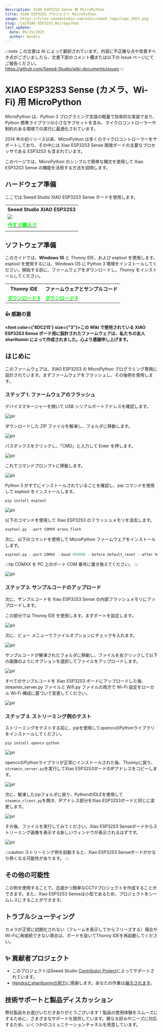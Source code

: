 ```yaml
---
description: XIAO ESP32S3 Sense 用 MicroPython
title: XIAO ESP32S3 プロジェクト MicroPython
image: https://files.seeedstudio.com/wiki/seeed_logo/logo_2023.png
slug: /ja/XIAO_ESP32S3_Micropython
last_update:
  date: 05/15/2025
  author: Hendra
---
```

:::note
この文書は AI によって翻訳されています。内容に不正確な点や改善すべき点がございましたら、文書下部のコメント欄または以下の Issue ページにてご報告ください。  
https://github.com/Seeed-Studio/wiki-documents/issues
:::

# XIAO ESP32S3 Sense (カメラ、Wi-Fi) 用 MicroPython

MicroPython は、Python 3 プログラミング言語の軽量で効率的な実装であり、Python 標準ライブラリの小さなサブセットを含み、マイクロコントローラーや制約のある環境での実行に最適化されています。

2014 年の初リリース以来、MicroPython は多くのマイクロコントローラーをサポートしており、その中には Xiao ESP32S3 Sense 開発ボードの主要なプロセッサである ESP32S3 も含まれています。

このページでは、MicroPython のシンプルで簡単な構文を使用して Xiao ESP32S3 Sense の機能を活用する方法を説明します。

## ハードウェア準備

ここでは Seeed Studio XIAO ESP32S3 Sense ボードを使用します。

<div class="table-center">
  <table align="center">
    <tr>
        <th>Seeed Studio XIAO ESP32S3</th>
    </tr>
    <tr>
        <td><div style={{textAlign:'center'}}><img src="https://files.seeedstudio.com/wiki/SeeedStudio-XIAO-ESP32S3/img/xiaoesp32s3sense.jpg" style={{width:250, height:'auto'}}/></div></td>
    </tr>
      <tr>
        <td><div class="get_one_now_container" style={{textAlign: 'center'}}>
          <a class="get_one_now_item" href="https://www.seeedstudio.com/XIAO-ESP32S3-Sense-p-5639.html" target="_blank">
              <strong><span><font color={'FFFFFF'} size={"4"}> 今すぐ購入 🖱️</font></span></strong>
          </a>
      </div></td>
    </tr>
  </table>
</div>

## ソフトウェア準備

このガイドでは、**Windows 10** と Thonny IDE、および esptool を使用します。esptool を使用するには、Windows OS に Python 3 環境をインストールしてください。開始する前に、ファームウェアをダウンロードし、Thonny をインストールしてください。

<div class="table-center">
  <table align="center">
    <tr>
        <th>Thonny IDE</th>
        <th>ファームウェアとサンプルコード</th>
    </tr>
      <tr>
        <td><div class="get_one_now_container" style={{textAlign: 'center'}}>
          <a class="get_one_now_item" href="https://thonny.org/" target="_blank" rel="noopener noreferrer">
              <strong><span><font color={'FFFFFF'} size={"4"}> ダウンロード ⏬</font></span></strong>
          </a>
      </div></td>
        <td><div class="get_one_now_container" style={{textAlign: 'center'}}>
          <a class="get_one_now_item" href="https://files.seeedstudio.com/wiki/wiki-ranger/Contributions/S3-MicroPy/XIAO_ESP32S3_Micropython.zip" target="_blank" rel="noopener noreferrer">
              <strong><span><font color={'FFFFFF'} size={"4"}> ダウンロード ⏬</font></span></strong>
          </a>
      </div></td>
    </tr>
  </table>
</div>

### 👍 感謝の意

<strong><font color={'8DC215'} size={"3"}>この Wiki で使用されている XIAO ESP32S3 Sense ボード用に設計されたファームウェアは、私たちの友人 shariltumin によって作成されました。心より感謝申し上げます。</font></strong>

## はじめに

このファームウェアは、XIAO ESP32S3 の MicroPython プログラミング専用に設計されています。まずファームウェアをフラッシュし、その後例を使用します。

### ステップ 1. ファームウェアのフラッシュ

デバイスマネージャーを開いて USB シリアルポートアドレスを確認します。

<p style={{textAlign: 'center'}}><img src="https://files.seeedstudio.com/wiki/wiki-ranger/Contributions/S3-MicroPy/device_manager.jpg" alt="pir" width={600} height="auto" /></p>

ダウンロードした ZIP ファイルを解凍し、フォルダに移動します。

<p style={{textAlign: 'center'}}><img src="https://files.seeedstudio.com/wiki/wiki-ranger/Contributions/S3-MicroPy/firmware%20folder.jpg" alt="pir" width={600} height="auto" /></p>

パスボックスをクリックし、「CMD」と入力して Enter を押します。

<p style={{textAlign: 'center'}}><img src="https://files.seeedstudio.com/wiki/wiki-ranger/Contributions/S3-MicroPy/cmd_on_folder.jpg" alt="pir" width={600} height="auto" /></p>

これでコマンドプロンプトに移動します。

<p style={{textAlign: 'center'}}><img src="https://files.seeedstudio.com/wiki/wiki-ranger/Contributions/S3-MicroPy/on_cmd.jpg" alt="pir" width={600} height="auto" /></p>

Python 3 がすでにインストールされていることを確認し、pip コマンドを使用して esptool をインストールします。
```cpp
pip install esptool
```

<p style={{textAlign: 'center'}}><img src="https://files.seeedstudio.com/wiki/wiki-ranger/Contributions/S3-MicroPy/esptool_install.jpg" alt="pir" width={600} height="auto" /></p>

以下のコマンドを使用して Xiao ESP32S3 のフラッシュメモリを消去します。

```cpp
esptool.py --port COMXX erase_flash
```

次に、以下のコマンドを使用して MicroPython ファームウェアをインストールします。
```cpp
esptool.py --port COMXX --baud 460800 --before default_reset --after hard_reset --chip esp32s3  write_flash --flash_mode dio --flash_size detect --flash_freq 80m 0x0 firmware.bin 
```

:::tip
COMXX を PC 上のポート COM 番号に置き換えてください。
:::

<p style={{textAlign: 'center'}}><img src="https://files.seeedstudio.com/wiki/wiki-ranger/Contributions/S3-MicroPy/device_manager.jpg" alt="pir" width={600} height="auto" /></p>

### ステップ 2. サンプルコードのアップロード

次に、サンプルコードを Xiao ESP32S3 Sense の内部フラッシュメモリにアップロードします。

この部分では Thonny IDE を使用します。まずポートを設定します。

<p style={{textAlign: 'center'}}><img src="https://files.seeedstudio.com/wiki/wiki-ranger/Contributions/S3-MicroPy/configure_port_thonny.png" alt="pir" width={600} height="auto" /></p>

次に、ビュー メニューでファイルオプションにチェックを入れます。

<p style={{textAlign: 'center'}}><img src="https://files.seeedstudio.com/wiki/wiki-ranger/Contributions/S3-MicroPy/check_the_files.png" alt="pir" width={600} height="auto" /></p>

サンプルコードが解凍されたフォルダに移動し、ファイルを右クリックして以下の画像のようにオプションを選択してファイルをアップロードします。

<p style={{textAlign: 'center'}}><img src="https://files.seeedstudio.com/wiki/wiki-ranger/Contributions/S3-MicroPy/upload_the_file.png" alt="pir" width={600} height="auto" /></p>

すべてのサンプルコードを Xiao ESP32S3 ボードにアップロードした後、streamin_server.py ファイルと Wifi.py ファイルの両方で Wi-Fi 設定をローカル Wi-Fi 構成に基づいて変更してください。

<p style={{textAlign: 'center'}}><img src="https://files.seeedstudio.com/wiki/wiki-ranger/Contributions/S3-MicroPy/wifi_configuration.png" alt="pir" width={600} height="auto" /></p>


### ステップ 3. ストリーミング例のテスト

ストリーミングをテストする前に、pipを使用してopencvのPythonライブラリをインストールしてください。

```cpp
pip install opencv-python
```

<p style={{textAlign: 'center'}}><img src="https://files.seeedstudio.com/wiki/wiki-ranger/Contributions/S3-MicroPy/install_opencv.png" alt="pir" width={600} height="auto" /></p>

opencvのPythonライブラリが正常にインストールされた後、Thonnyに戻り、`streamin_server.py`を実行してXiao ESP32S3ボードのIPアドレスをコピーします。

<p style={{textAlign: 'center'}}><img src="https://files.seeedstudio.com/wiki/wiki-ranger/Contributions/S3-MicroPy/run_the_script.png" alt="pir" width={600} height="auto" /></p>

次に、解凍したzipフォルダに戻り、PythonのIDLEを使用して`steamin_client.py`を開き、IPアドレス部分をXiao ESP32S3ボードと同じに変更します。

<p style={{textAlign: 'center'}}><img src="https://files.seeedstudio.com/wiki/wiki-ranger/Contributions/S3-MicroPy/change_ip.png" alt="pir" width={600} height="auto" /></p>

その後、ファイルを実行してみてください。Xiao ESP32S3 Senseボードからストリーミング画像を表示する新しいウィンドウが表示されるはずです。

<p style={{textAlign: 'center'}}><img src="https://files.seeedstudio.com/wiki/wiki-ranger/Contributions/S3-MicroPy/run_the_client.jpeg" alt="pir" width={600} height="auto" /></p>

:::caution
ストリーミング例を起動すると、Xiao ESP32S3 Senseボードがかなり熱くなる可能性があります。
:::

## その他の可能性

この例を使用することで、迅速かつ簡単なCCTVプロジェクトを作成することができます。また、Xiao ESP32S3 Senseは小型であるため、プロジェクトをシームレスにすることができます。

## トラブルシューティング

カメラが正常に初期化されない（フレームを表示してからフリーズする）場合やWi-Fiに再接続できない場合は、ボードを抜いてThonny IDEを再起動してください。

## ✨ 貢献者プロジェクト

- このプロジェクトはSeeed Studio [Contributor Project](https://github.com/orgs/Seeed-Studio/projects/6/views/1?pane=issue&itemId=30957479)によってサポートされています。
- [Hendraとshariltuminの努力](https://github.com/orgs/Seeed-Studio/projects/6/views/1?pane=issue&itemId=35979545)に感謝します。あなたの作業は[展示されます](https://wiki.seeedstudio.com/ja/Honorary-Contributors/)。

## 技術サポートと製品ディスカッション

弊社製品をお選びいただきありがとうございます！製品の使用体験をスムーズにするために、さまざまなサポートを提供しています。異なる好みやニーズに対応するため、いくつかのコミュニケーションチャネルを用意しています。

<div class="button_tech_support_container">
<a href="https://forum.seeedstudio.com/" class="button_forum"></a> 
<a href="https://www.seeedstudio.com/contacts" class="button_email"></a>
</div>

<div class="button_tech_support_container">
<a href="https://discord.gg/eWkprNDMU7" class="button_discord"></a> 
<a href="https://github.com/Seeed-Studio/wiki-documents/discussions/69" class="button_discussion"></a>
</div>